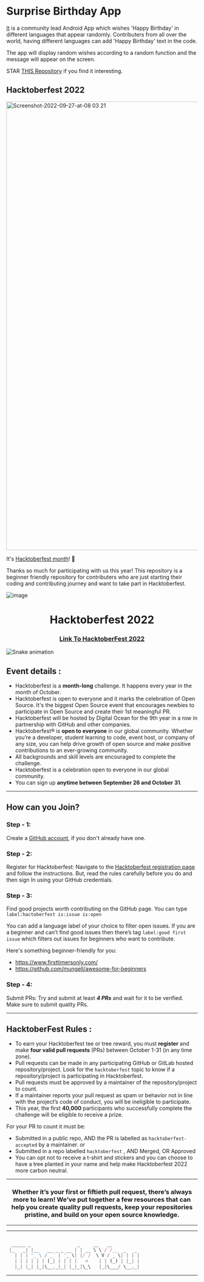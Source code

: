 # Surprise Birthday App
[It](https://github.com/bullyduck/surprise-birthday-app) is a community lead Android App which wishes 'Happy Birthday' in different languages that appear randomly.
Contributers from all over the world, having different languages can add 'Happy Birthday' text in the code.

The app will display random wishes according to a random function and the message will appear on the screen.

STAR [THIS Repository](https://github.com/bullyduck/surprise-birthday-app) if you find it interesting. 

## Hacktoberfest 2022

<img width="1181" alt="Screenshot-2022-09-27-at-08 03 21" src="https://user-images.githubusercontent.com/44274982/199085190-0281ae0d-9a97-4b2e-8ba2-fc1268bfa137.png">

It's [Hacktoberfest month](https://hacktoberfest.com)! 🥳

Thanks so much for participating with us this year!
This repository is a beginner friendly repository for contributers who are just starting their coding and contributing journey and want to take part in Hacktoberfest.


![image](https://github.com/ritikbanger/Hacktoberfest2022-DSA/blob/main/hacktoberfest.png)

<h1 align="center"> Hacktoberfest 2022 </h1>

<h3 align="center">
    <a href="https://hacktoberfest.com/">
        Link To HacktoberFest 2022
    </a>
</h3>

![Snake animation](https://github.com/ritikbanger/ritikbanger/blob/snake/snake.svg)

## Event details :

- Hacktoberfest is a **month-long** challenge. It happens every year in the month of October.
- Hacktoberfest is open to everyone and it marks the celebration of Open Source. It's the biggest Open Source event that encourages newbies to participate in Open Source and create their 1st meaningful PR.
- Hacktoberfest will be hosted by Digital Ocean for the 9th year in a row in partnership with GitHub and other companies.
- Hacktoberfest® is **open to everyone** in our global community. Whether you’re a developer, student learning to code, event host, or company of any size, you can help drive growth of open source and make positive contributions to an ever-growing community.
- All backgrounds and skill levels are encouraged to complete the challenge.
- Hacktoberfest is a celebration open to everyone in our global community.
- You can sign up **anytime between September 26 and October 31**.

---

## How can you Join?

### Step - 1:

Create a [GitHub account](https://github.com/signup?ref_cta=Sign+up&ref_loc=header+logged+out&ref_page=%2F&source=header-home), if you don't already have one.

### Step - 2:

Register for Hacktoberfest: Navigate to the [Hacktoberfest registration page](https://hacktoberfest.com/) and follow the instructions. But, read the rules carefully before you do and then sign In using your GitHub credentials.

### Step - 3:

Find good projects worth contributing on the GitHub page. You can type `label:hactoberfest is:issue is:open`

You can add a language label of your choice to filter open issues. If you are a beginner and can’t find good issues then there’s tag `label:good first issue` which filters out issues for beginners who want to contribute.

Here's something beginner-friendly for you:

- https://www.firsttimersonly.com/
- https://github.com/mungell/awesome-for-beginners

### Step - 4:

Submit PRs: Try and submit at least **_4 PRs_** and wait for it to be verified. Make sure to submit quality PRs.

---

## HacktoberFest Rules :

- To earn your Hacktoberfest tee or tree reward, you must **register** and make **four valid pull requests** (PRs) between October 1-31 (in any time zone).
- Pull requests can be made in any participating GitHub or GitLab hosted repository/project. Look for the `hacktoberfest` topic to know if a repository/project is participating in Hacktoberfest.
- Pull requests must be approved by a maintainer of the repository/project to count.
- If a maintainer reports your pull request as spam or behavior not in line with the project’s code of conduct, you will be ineligible to participate.
- This year, the first **40,000** participants who successfully complete the challenge will be eligible to receive a prize.

For your PR to count it must be:

- Submitted in a public repo, AND the PR is labelled as `hacktoberfest-accepted` by a maintainer. or
- Submitted in a repo labelled `hacktoberfest` , AND Merged, OR Approved
- You can opt not to receive a t-shirt and stickers and you can choose to have a tree planted in your name and help make Hacktoberfest 2022 more carbon neutral.

---

<h3 align="center"> Whether it’s your first or fiftieth pull request, there’s always more to learn! We’ve put together a few resources that can help you create quality pull requests, keep your repositories pristine, and build on your open source knowledge. </h3>

---
---

```javascript

  _____ _                 _     __   __
 |_   _| |__   __ _ _ __ | | __ \ \ / /__  _   _
   | | | '_ \ / _` | '_ \| |/ /  \ V / _ \| | | |
   | | | | | | (_| | | | |   <    | | (_) | |_| |
   |_| |_| |_|\__,_|_| |_|_|\_\   |_|\___/ \__,_|


```

---

